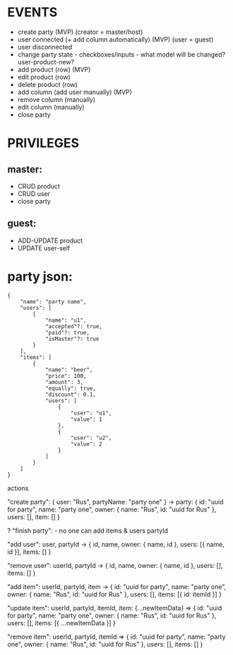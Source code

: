 # EVENTS

- create party (MVP) (creator = master/host)
- user connected (+ add column automatically) (MVP) (user = guest)
- user disconnected
- change party state - checkboxes/inputs - what model will be changed? user-product-new?
- add product (row) (MVP)
- edit product (row)
- delete product (row)
- add column (add user manually) (MVP)
- remove column (manually)
- edit column (manually)
- close party

# PRIVILEGES

## master:

- CRUD product
- CRUD user
- close party

## guest:

- ADD-UPDATE product
- UPDATE user-self

# party json:

```
{
    "name": "party name",
    "users": [
        {
            "name": "u1",
            "accepted"?: true,
            "paid"?: true,
            "isMaster"?: true
        }
    ],
    "items": [
        {
            "name": "beer",
            "price": 100,
            "amount": 3,
            "equally": true,
            "discount": 0.1,
            "users": [
                {
                    "user": "u1",
                    "value": 1
                },
                {
                    "user": "u2",
                    "value": 2
                }
            ]
        }
    ]
}
```

actions

"create party":
{ user: "Rus", partyName: "party one" } -> party: { id: "uuid for party", name: "party one", owner: { name: "Rus", id: "uuid for Rus" }, users: [], item: [] }

? "finish party": - no one can add items & users
partyId

"add user":
user, partyId -> { id, name, owner: { name, id }, users: [{ name, id }], items: [] }

"remove user":
userId, partyId -> { id, name, owner: { name, id }, users: [], items: [] }

"add item":
userId, partyId, item -> { id: "uuid for party", name: "party one", owner: { name: "Rus", id: "uuid for Rus" }, users: [], items: [{ id: itemId }] }

"update item":
userId, partyId, itemId, item: {...newItemData} => { id: "uuid for party", name: "party one", owner: { name: "Rus", id: "uuid for Rus" }, users: [], items: [{ ...newItemData }] }

"remove item":
userId, partyId, itemId => { id: "uuid for party", name: "party one", owner: { name: "Rus", id: "uuid for Rus" }, users: [], items: [] }
